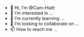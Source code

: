 - 👋 Hi, I’m @Cam-Hiatt
- 👀 I’m interested in ...
- 🌱 I’m currently learning ...
- 💞️ I’m looking to collaborate on ...
- 📫 How to reach me ...

<!---
Cam-Hiatt/Cam-Hiatt is a ✨ special ✨ repository because its `README.md` (this file) appears on your GitHub profile.
You can click the Preview link to take a look at your changes.
--->
